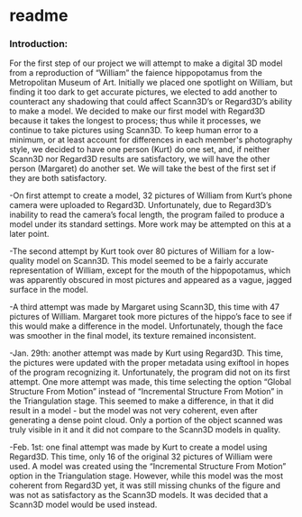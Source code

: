 # readme

### Introduction:

For the first step of our project we will attempt to make a digital 3D model from a reproduction of “William” the faience hippopotamus from the Metropolitan Museum of Art. Initially we placed one spotlight on William, but finding it too dark to get accurate pictures, we elected to add another to counteract any shadowing that could affect Scann3D’s or Regard3D’s ability to make a model. We decided to make our first model with Regard3D because it takes the longest to process; thus while it processes, we continue to take pictures using Scann3D. To keep human error to a minimum, or at least account for differences in each member's photography style, we decided to have one person (Kurt) do one set, and, if neither Scann3D nor Regard3D results are satisfactory, we will have the other person (Margaret) do another set. We will take the best of the first set if they are both satisfactory.

-On first attempt to create a model, 32 pictures of William from Kurt’s phone camera were uploaded to Regard3D. Unfortunately, due to Regard3D’s inability to read the camera’s focal length, the program failed to produce a model under its standard settings. More work may be attempted on this at a later point.

-The second attempt by Kurt took over 80 pictures of William for a low-quality model on Scann3D. This model seemed to be a fairly accurate representation of William, except for the mouth of the hippopotamus, which was apparently obscured in most pictures and appeared as a vague, jagged surface in the model.

-A third attempt was made by Margaret using Scann3D, this time with 47 pictures of William. Margaret took more pictures of the hippo’s face to see if this would make a difference in the model. Unfortunately, though the face was smoother in the final model, its texture remained inconsistent.

-Jan. 29th: another attempt was made by Kurt using Regard3D. This time, the pictures were updated with the proper metadata using exiftool in hopes of the program recognizing it. Unfortunately, the program did not on its first attempt. One more attempt was made, this time selecting the option “Global Structure From Motion” instead of “Incremental Structure From Motion” in the Triangulation stage. This seemed to make a difference, in that it did result in a model - but the model was not very coherent, even after generating a dense point cloud. Only a portion of the object scanned was truly visible in it and it did not compare to the Scann3D models in quality.

-Feb. 1st: one final attempt was made by Kurt to create a model using Regard3D. This time, only 16 of the original 32 pictures of William were used. A model was created using the “Incremental Structure From Motion” option in the Triangulation stage. However, while this model was the most coherent from Regard3D yet, it was still missing chunks of the figure and was not as satisfactory as the Scann3D models. It was decided that a Scann3D model would be used instead.
